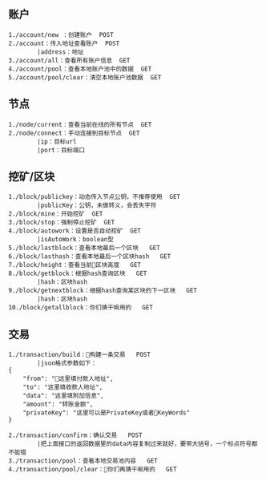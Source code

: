 ## 账户
    1./account/new ：创建账户  POST
    2./account：传入地址查看账户  POST
            |address：地址
    3./account/all：查看所有账户信息  GET
    4./account/pool：查看本地账户池中的数据  GET
    5./account/pool/clear：清空本地账户池数据  GET


## 节点

    1./node/current：查看当前在线的所有节点  GET
    2./node/connect：手动连接到目标节点  GET
            |ip：目标url
            |port：目标端口
    
## 挖矿/区块

    1./block/publickey：动态传入节点公钥，不推荐使用  GET
            |publicKey：公钥，未做转义，会丢失字符
    2./block/mine：开始挖矿  GET
    3./block/stop：强制停止挖矿  GET
    4./block/autowork：设置是否自动挖矿  GET
            |isAutoWork：boolean型
    5./block/lastblock：查看本地最后一个区块   GET
    6./block/lasthash：查看本地最后一个区块hash   GET
    7./block/height：查看当前区块高度   GET
    8./block/getblock：根据hash查询区块   GET
            |hash：区块hash
    9./block/getnextblock：根据hash查询某区块的下一区块   GET
            |hash：区块hash
    10./block/getallblock：你们猜干嘛用的   GET  

## 交易
    1./transaction/build：构建一条交易   POST
            |json格式参数如下：
    {
        "from": "这里填付款人地址",
        "to": "这里填收款人地址",
        "data": "这里填附加信息",
        "amount": "转账金额",
        "privateKey": "这里可以是PrivateKey或者KeyWords"
    }

    2./transaction/confirm：确认交易   POST
            |把上面接口的返回数据里的data内容复制过来就好，要带大括号，一个标点符号都不能错
    3./transaction/pool：查看本地交易池内容   GET
    4./transaction/pool/clear：你们再猜干嘛用的   GET